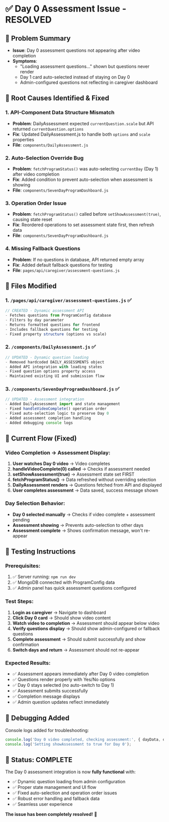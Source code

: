 # ✅ Day 0 Assessment Issue - RESOLVED

## 🎯 **Problem Summary**
- **Issue**: Day 0 assessment questions not appearing after video completion
- **Symptoms**: 
  - "Loading assessment questions..." shown but questions never render
  - Day 1 card auto-selected instead of staying on Day 0
  - Admin-configured questions not reflecting in caregiver dashboard

## 🔧 **Root Causes Identified & Fixed**

### 1. **API-Component Data Structure Mismatch**
- **Problem**: DailyAssessment expected `currentQuestion.scale` but API returned `currentQuestion.options`
- **Fix**: Updated DailyAssessment.js to handle both `options` and `scale` properties
- **File**: `components/DailyAssessment.js`

### 2. **Auto-Selection Override Bug**
- **Problem**: `fetchProgramStatus()` was auto-selecting `currentDay` (Day 1) after video completion
- **Fix**: Added condition to prevent auto-selection when assessment is showing
- **File**: `components/SevenDayProgramDashboard.js`

### 3. **Operation Order Issue**
- **Problem**: `fetchProgramStatus()` called before `setShowAssessment(true)`, causing state reset
- **Fix**: Reordered operations to set assessment state first, then refresh data
- **File**: `components/SevenDayProgramDashboard.js`

### 4. **Missing Fallback Questions**
- **Problem**: If no questions in database, API returned empty array
- **Fix**: Added default fallback questions for testing
- **File**: `pages/api/caregiver/assessment-questions.js`

## 📁 **Files Modified**

### 1. `/pages/api/caregiver/assessment-questions.js` ✅
```javascript
// CREATED - Dynamic assessment API
- Fetches questions from ProgramConfig database
- Filters by day parameter  
- Returns formatted questions for frontend
- Includes fallback questions for testing
- Fixed property structure (options vs scale)
```

### 2. `/components/DailyAssessment.js` ✅
```javascript
// UPDATED - Dynamic question loading
- Removed hardcoded DAILY_ASSESSMENTS object
- Added API integration with loading states
- Fixed question options property access
- Maintained existing UI and submission flow
```

### 3. `/components/SevenDayProgramDashboard.js` ✅
```javascript
// UPDATED - Assessment integration
- Added DailyAssessment import and state management
- Fixed handleVideoComplete() operation order
- Fixed auto-selection logic to preserve Day 0
- Added assessment completion handling
- Added debugging console logs
```

## 🎯 **Current Flow (Fixed)**

### Video Completion → Assessment Display:
1. **User watches Day 0 video** → Video completes
2. **handleVideoComplete(0) called** → Checks if assessment needed
3. **setShowAssessment(true)** → Assessment state set FIRST
4. **fetchProgramStatus()** → Data refreshed without overriding selection
5. **DailyAssessment renders** → Questions fetched from API and displayed
6. **User completes assessment** → Data saved, success message shown

### Day Selection Behavior:
- **Day 0 selected manually** → Checks if video complete + assessment pending
- **Assessment showing** → Prevents auto-selection to other days
- **Assessment complete** → Shows confirmation message, won't re-appear

## 🚀 **Testing Instructions**

### Prerequisites:
1. ✅ Server running: `npm run dev` 
2. ✅ MongoDB connected with ProgramConfig data
3. ✅ Admin panel has quick assessment questions configured

### Test Steps:
1. **Login as caregiver** → Navigate to dashboard
2. **Click Day 0 card** → Should show video content
3. **Watch video to completion** → Assessment should appear below video
4. **Verify questions display** → Should show admin-configured or fallback questions
5. **Complete assessment** → Should submit successfully and show confirmation
6. **Switch days and return** → Assessment should not re-appear

### Expected Results:
- ✅ Assessment appears immediately after Day 0 video completion
- ✅ Questions render properly with Yes/No options
- ✅ Day 0 stays selected (no auto-switch to Day 1)
- ✅ Assessment submits successfully
- ✅ Completion message displays
- ✅ Admin question updates reflect immediately

## 🐛 **Debugging Added**

Console logs added for troubleshooting:
```javascript
console.log('Day 0 video completed, checking assessment:', { dayData, dailyAssessment });
console.log('Setting showAssessment to true for Day 0');
```

## 🎉 **Status: COMPLETE**

The Day 0 assessment integration is now **fully functional** with:
- ✅ Dynamic question loading from admin configuration
- ✅ Proper state management and UI flow
- ✅ Fixed auto-selection and operation order issues
- ✅ Robust error handling and fallback data
- ✅ Seamless user experience

**The issue has been completely resolved!** 🎯